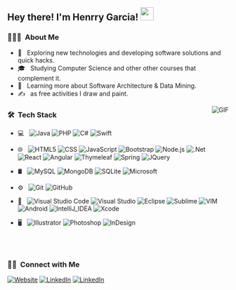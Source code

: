 ## Hey there! I'm Henrry Garcia! <img src="https://raw.githubusercontent.com/iampavangandhi/iampavangandhi/master/gifs/Hi.gif" width="30px"></img>


<h3> 👨🏻‍💻 &nbsp;About Me </h3>

- 🤔 &nbsp; Exploring new technologies and developing software solutions and quick hacks.
- 🎓 &nbsp; Studying Computer Science and other other courses that complement it.
- 🌱 &nbsp; Learning more about Software Architecture & Data Mining.
- ✍️ &nbsp; as free activities I draw and paint.

 <img align="right" alt="GIF" src="https://i.pinimg.com/originals/e4/26/70/e426702edf874b181aced1e2fa5c6cde.gif" />

<h3> 🛠 &nbsp;Tech Stack</h3>

- 💻 &nbsp;
  ![Java](https://img.shields.io/badge/-Java-333333?style=flat&logo=java)
  ![PHP](https://img.shields.io/badge/-PHP-333333?style=flat&logo=php)
  ![C#](https://img.shields.io/badge/-C%23-333333?style=flat&logo=C%2B%2B&logoColor=00599C)
  ![Swift](https://img.shields.io/badge/-Swift-333333?style=flat&logo=swift&logoColor=FA7343)
  
- 🌐 &nbsp;
  ![HTML5](https://img.shields.io/badge/-HTML5-333333?style=flat&logo=HTML5)
  ![CSS](https://img.shields.io/badge/-CSS-333333?style=flat&logo=CSS3&logoColor=1572B6)
  ![JavaScript](https://img.shields.io/badge/-JavaScript-333333?style=flat&logo=javascript)
  ![Bootstrap](https://img.shields.io/badge/-Bootstrap-333333?style=flat&logo=bootstrap&logoColor=563D7C)
  ![Node.js](https://img.shields.io/badge/-Node.js-333333?style=flat&logo=node.js)
  ![.Net](https://img.shields.io/badge/-.NET-333333?style=flat&logo=.net&logoColor=5C2D91)  
  ![React](https://img.shields.io/badge/-React-333333?style=flat&logo=react)
  ![Angular](https://img.shields.io/badge/-Angular-333333?style=flat&logo=angular&logoColor=DD0031)
  ![Thymeleaf](https://img.shields.io/badge/-Thymeleaf-333333?style=flat&logo=thymeleaf&logoColor=20FA6E)
  ![Spring](https://img.shields.io/badge/-Spring-333333?style=flat&logo=spring&logoColor=Spring-6DB33F)
  ![JQuery](https://img.shields.io/badge/-JQuery-333333?style=flat&logo=jquery&logoColor=0769AD)  
  
- 🛢 &nbsp;
  ![MySQL](https://img.shields.io/badge/-MySQL-333333?style=flat&logo=mysql)
  ![MongoDB](https://img.shields.io/badge/-MongoDB-333333?style=flat&logo=mongodb)
  ![SQLite](https://img.shields.io/badge/-SQLite-333333?style=flat&logo=sqlite&logoColor=07405E)
  ![Microsoft](https://img.shields.io/badge/-Microsoft%20SQL%20Server-333333?style=flat&logo=sqlite&logoColor=CC2927)
 
  
- ⚙️ &nbsp;
  ![Git](https://img.shields.io/badge/-Git-333333?style=flat&logo=git)
  ![GitHub](https://img.shields.io/badge/-GitHub-333333?style=flat&logo=github)
  
- 🔧 &nbsp;
  ![Visual Studio Code](https://img.shields.io/badge/-Visual%20Studio%20Code-333333?style=flat&logo=visual-studio-code&logoColor=007ACC)
  ![Visual Studio](https://img.shields.io/badge/-Visual_Studio-333333?style=flat&logo=visual-studio&logoColor=5C2D91)
  ![Eclipse](https://img.shields.io/badge/-Eclipse-333333?style=flat&logo=eclipse&logoColor=2C2255)
  ![Sublime](https://img.shields.io/badge/Sublime_text-333333?style=flat&logo=sublime-text&logoColor=23575757)
  ![VIM](https://img.shields.io/badge/-VIM-333333?style=flat&logo=vim&logoColor=%2311AB00)
  ![Android](https://img.shields.io/badge/Android_Studio-333333?style=flat&logo=android&logoColor=3DDC84)
  ![IntelliJ_IDEA](https://img.shields.io/badge/-IntelliJ_IDEA-333333?style=flat&logo=intellij-idea&logoColor=white)
  ![Xcode](https://img.shields.io/badge/-Xcode-333333?style=flat&logo=xcode&logoColor=007ACC)
  
    
- 🖥 &nbsp;
  ![Illustrator](https://img.shields.io/badge/-Illustrator-333333?style=flat&logo=adobe-illustrator)
  ![Photoshop](https://img.shields.io/badge/-Photoshop-333333?style=flat&logo=adobe-photoshop)
  ![InDesign](https://img.shields.io/badge/-InDesign-333333?style=flat&logo=adobe-indesign)

<br/>



<br/>

<h3> 🤝🏻 &nbsp;Connect with Me </h3>

<p align="center">
  
[<a href="http://henrrygarciae.com/" target="_blank"><img alt="Website" src="https://img.shields.io/badge/website-000000?style=for-the-badge&logo=About.me&logoColor=white"></a>](http://henrrygarciae.com/)
<a href="https://www.linkedin.com/in/henrry-garcia/" target="_blank"><img alt="LinkedIn" src="https://img.shields.io/badge/LinkedIn-0077B5?style=for-the-badge&logo=linkedin&logoColor=white"></a>
<a href="https://www.behance.net/p4ranoic0" target="_blank"><img alt="LinkedIn" src="https://img.shields.io/badge/Behance-0054F7?style=for-the-badge&logo=behance&logoColor=white"></a>


</p>



<!---
p4ranoic0/p4ranoic0 is a ✨ special ✨ repository because its `README.md` (this file) appears on your GitHub profile.
You can click the Preview link to take a look at your changes.
--->
